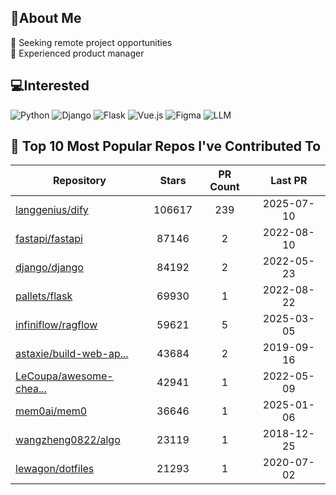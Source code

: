 ## 💫About Me 
👯 Seeking remote project opportunities   
🌱 Experienced product manager

## 💻Interested
![Python](https://img.shields.io/badge/python-3670A0?style=for-the-badge&logo=python&logoColor=ffdd54) ![Django](https://img.shields.io/badge/django-%23092E20.svg?style=for-the-badge&logo=django&logoColor=white) ![Flask](https://img.shields.io/badge/flask-%23000.svg?style=for-the-badge&logo=flask&logoColor=white) ![Vue.js](https://img.shields.io/badge/vuejs-%2335495e.svg?style=for-the-badge&logo=vuedotjs&logoColor=%234FC08D)  ![Figma](https://img.shields.io/badge/figma-%23F24E1E.svg?style=for-the-badge&logo=figma&logoColor=white) ![LLM](https://img.shields.io/badge/LLM-%23412991.svg?style=for-the-badge&logo=openai&logoColor=white)

## 🌟 Top 10 Most Popular Repos I've Contributed To

| Repository | Stars | PR Count | Last PR |
|-----|:---:|:---:|:---:|
| [langgenius/dify](https://github.com/langgenius/dify) | 106617 | 239 | 2025-07-10 |
| [fastapi/fastapi](https://github.com/fastapi/fastapi) | 87146 | 2 | 2022-08-10 |
| [django/django](https://github.com/django/django) | 84192 | 2 | 2022-05-23 |
| [pallets/flask](https://github.com/pallets/flask) | 69930 | 1 | 2022-08-22 |
| [infiniflow/ragflow](https://github.com/infiniflow/ragflow) | 59621 | 5 | 2025-03-05 |
| [astaxie/build-web-ap...](https://github.com/astaxie/build-web-application-with-golang) | 43684 | 2 | 2019-09-16 |
| [LeCoupa/awesome-chea...](https://github.com/LeCoupa/awesome-cheatsheets) | 42941 | 1 | 2022-05-09 |
| [mem0ai/mem0](https://github.com/mem0ai/mem0) | 36646 | 1 | 2025-01-06 |
| [wangzheng0822/algo](https://github.com/wangzheng0822/algo) | 23119 | 1 | 2018-12-25 |
| [lewagon/dotfiles](https://github.com/lewagon/dotfiles) | 21293 | 1 | 2020-07-02 |

